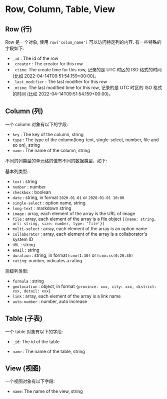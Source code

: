 # Row, Column, Table, View

## Row (行)

Row 是一个对象, 使用 `row['colum_name']` 可以访问特定列的内容. 有一些特殊的字段如下:

* `_id` : The id of the row
* `_creator` : The creator for this row
* `_ctime`: The create time for this row, 记录的是 UTC 时区的 ISO 格式的时间 (比如 2022-04-14T09:51:54.159+00:00)。
* `_last_modifier` : The last modifier for this row
* `_mtime`: The last modified time for this row, 记录的是 UTC 时区的 ISO 格式的时间 (比如 2022-04-14T09:51:54.159+00:00)。

## Column (列)

一个 column 对象有以下的字段:

* `key` : The key of the column, string
* `type` : The type of the column(long-text, single-select, number, file and so on), string
* `name` : The name of the column, string

不同的列类型的单元格的值有不同的数据类型，如下:

基本列类型:

* `text` : string
* `number` : number
* `checkbox` : boolean
* `date` : string, in format `2020-01-01` or `2020-01-01 10:00` 
* `single-select` : option name, string
* `long-text` : markdown string
* `image` : array, each element of the array is the URL of image
* `file` : array, each element of the array is a file object  `[{name: string, url: string, size: number, type: 'file'}]`
* `multi-select` : array, each element of the array is an option name
* `collaborator` : array, each element of the array is a collaborator's system ID
* `URL` : string
* `email` :  string
* `duration` : string, in format `h:mm(1:30)` or `h:mm:ss(0:20:30)` 
* `rating`: number, indicates a rating

高级列类型:

* `formula` : string
* `geolocation` : object, in format `{province: xxx, city: xxx, district: xxx, detail: xxx}`
* `link` : array, each element of the array is a link name
* `auto-number` : number, auto increase

## Table (子表)

一个 table 对象有以下的字段:

* `_id`: The id of the table 

* `name` : The name of the table, string

## View (视图)

一个视图对象有以下字段:

* `name`: The name of the view, string
